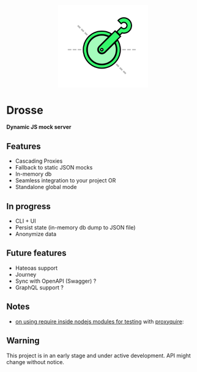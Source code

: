 <div style="text-align:center">
  <img src="./Drosse.svg" style="width:235px;height:auto;max-width:100%;"/>
</div>

# Drosse
**Dynamic JS mock server**

## Features
- Cascading Proxies
- Fallback to static JSON mocks
- In-memory db
- Seamless integration to your project OR
- Standalone global mode

## In progress
- CLI + UI
- Persist state (in-memory db dump to JSON file)
- Anonymize data

## Future features
- Hateoas support
- Journey
- Sync with OpenAPI (Swagger) ?
- GraphQL support ?

## Notes
- [on using require inside nodejs modules for testing](https://stackoverflow.com/questions/5747035/how-to-unit-test-a-node-js-module-that-requires-other-modules-and-how-to-mock-th) with [proxyquire](https://www.npmjs.com/package/proxyquire):

## Warning
This project is in an early stage and under active development. API might change without notice.
